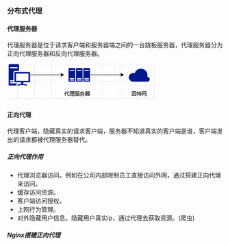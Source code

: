 ### 分布式代理

#### 代理服务器

代理服务器是位于请求客户端和服务器端之间的一台跳板服务器，代理服务器分为正向代理服务器和反向代理服务器。

![](../images/nginx/1.png)

#### 正向代理

代理客户端，隐藏真实的请求客户端，服务器不知道真实的客户端是谁，客户端发出的请求都被代理服务器替代。

##### 正向代理作用

* 代理浏览器访问。例如在公司内部限制员工直接访问外网，通过搭建正向代理来访问。
* 缓存访问资源。
* 客户端访问授权。
* 上网行为管理。
* 对外隐藏用户信息。隐藏用户真实ip，通过代理去获取资源。(爬虫)

##### Nginx搭建正向代理





